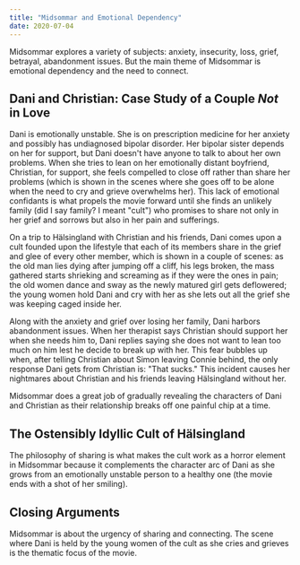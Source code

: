 ```yaml
---
title: "Midsommar and Emotional Dependency"
date: 2020-07-04
---
```


Midsommar explores a variety of subjects: anxiety, insecurity, loss,
grief, betrayal, abandonment issues. But the main theme of Midsommar
is emotional dependency and the need to connect.

## Dani and Christian: Case Study of a Couple *Not* in Love

Dani is emotionally unstable. She is on prescription medicine for her
anxiety and possibly has undiagnosed bipolar disorder. Her bipolar
sister depends on her for support, but Dani doesn't have anyone to
talk to about her own problems. When she tries to lean on her
emotionally distant boyfriend, Christian, for support, she feels
compelled to close off rather than share her problems (which is shown
in the scenes where she goes off to be alone when the need to cry and
grieve overwhelms her). This lack of emotional confidants is what
propels the movie forward until she finds an unlikely family (did I
say family? I meant "cult") who promises to share not only in her
grief and sorrows but also in her pain and sufferings.

On a trip to Hälsingland with Christian and his friends, Dani comes
upon a cult founded upon the lifestyle that each of its members share
in the grief and glee of every other member, which is shown in a
couple of scenes: as the old man lies dying after jumping off a cliff,
his legs broken, the mass gathered starts shrieking and screaming as
if they were the ones in pain; the old women dance and sway as the
newly matured girl gets deflowered; the young women hold Dani and cry
with her as she lets out all the grief she was keeping caged inside
her.

Along with the anxiety and grief over losing her family, Dani harbors
abandonment issues. When her therapist says Christian should support
her when she needs him to, Dani replies saying she does not want to
lean too much on him lest he decide to break up with her. This fear
bubbles up when, after telling Christian about Simon leaving Connie
behind, the only response Dani gets from Christian is: "That sucks."
This incident causes her nightmares about Christian and his friends
leaving Hälsingland without her.

Midsommar does a great job of gradually revealing the characters of
Dani and Christian as their relationship breaks off one painful chip
at a time.

## The Ostensibly Idyllic Cult of Hälsingland

The philosophy of sharing is what makes the cult work as a horror
element in Midsommar because it complements the character arc of Dani
as she grows from an emotionally unstable person to a healthy one (the
movie ends with a shot of her smiling).

## Closing Arguments

Midsommar is about the urgency of sharing and connecting. The scene
where Dani is held by the young women of the cult as she cries and
grieves is the thematic focus of the movie.
